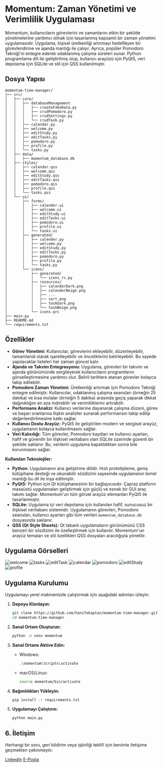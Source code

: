 # Momentum: Zaman Yönetimi ve Verimlilik Uygulaması

Momentum, kullanıcıların görevlerini ve zamanlarını etkin bir şekilde yönetmelerine yardımcı olmak için tasarlanmış kapsamlı bir zaman yönetimi uygulamasıdır. Uygulama, kişisel üretkenliği artırmayı hedefleyen bir görevlendirme ve ajanda mantığı ile çalışır. Ayrıca, popüler Pomodoro Tekniği'ni entegre ederek odaklanmış çalışma süreleri sunar. Python programlama dili ile geliştirilmiş olup, kullanıcı arayüzü için PyQt5, veri depolama için SQLite ve stil için QSS kullanılmıştır.

## Dosya Yapısı

```
momentum-time-manager/
├── src/
│   ├── core/
│   │   ├── databaseManagement
│   │   │   ├── createFakeData.py
│   │   │   ├── crudPomodoro.py
│   │   │   ├── crudSettings.py
│   │   │   └── crudTask.py
│   │   ├── calendar.py
│   │   ├── welcome.py
│   │   ├── editStudy.py
│   │   ├── editTasks.py
│   │   ├── pomodoro.py
│   │   ├── profile.py
│   │   └── tasks.py
│   ├── data/
│   │   ├── momentum_database.db
│   ├── styles/
│   │   ├── calendar.qss
│   │   ├── welcome.qss
│   │   ├── editStudy.qss
│   │   ├── editTasks.qss
│   │   ├── pomodoro.qss
│   │   ├── profile.qss
│   │   └── tasks.qss
│   └── ui/
│       ├── forms/
│       │   ├── calender.ui
│       │   ├── welcome.ui
│       │   ├── editStudy.ui
│       │   ├── editTasks.ui
│       │   ├── pomodoro.ui
│       │   ├── profile.ui
│       │   └── tasks.ui
│       ├── generated/
│       │   ├── calender.py
│       │   ├── welcome.py
│       │   ├── editStudy.py
│       │   ├── editTasks.py
│       │   ├── pomodoro.py
│       │   ├── profile.py
│       │   └── tasks.py
│       └── icons/
│           ├── generated/
│           │   └── icons_rc.py
│           ├── resources/
│           │   ├── calenderDark.png
│           │   ├── calenderBeige.png
│           │   ├── ...
│           │   ├── sort.png
│           │   ├── taskDark.png
│           │   └── taskBeige.png
│           └── icons.qrc
├── main.py
├── README.md
└── requirements.txt
```

## Özellikler

*   **Görev Yönetimi:** Kullanıcılar, görevlerini ekleyebilir, düzenleyebilir, tamamlandı olarak işaretleyebilir ve önceliklerini belirleyebilir. Bu sayede yapılacaklar listeleri her zaman güncel kalır.
*   **Ajanda ve Takvim Entegrasyonu:** Uygulama, görevleri bir takvim ve ajanda görünümünde sergileyerek kullanıcıların programlarını görselleştirmesine yardımcı olur. Belirli tarihlere atanan görevler kolayca takip edilebilir.
*   **Pomodoro Zaman Yönetimi:** Üretkenliği artırmak için Pomodoro Tekniği entegre edilmiştir. Kullanıcılar, odaklanmış çalışma seansları (örneğin 25 dakika) ve kısa molalar (örneğin 5 dakika) arasında geçiş yaparak dikkat dağınıklığını en aza indirebilir ve verimliliklerini artırabilir.
*   **Performans Analizi:** Kullanıcı verilerine dayanarak çalışma düzeni, görev ve başarı oranlarına ilişkin analizler sunarak performansın takip edilip değerlendirilmesine katkı sağlar.
*   **Kullanıcı Dostu Arayüz:** PyQt5 ile geliştirilen modern ve sezgisel arayüz, uygulamanın kolayca kullanılmasını sağlar.
*   **Veri Kalıcılığı:** Tüm görevler, Pomodoro kayıtları ve kullanıcı ayarları, hafif ve güvenilir bir ilişkisel veritabanı olan SQLite üzerinde güvenli bir şekilde saklanır. Bu, verilerin uygulama kapatıldıktan sonra bile korunmasını sağlar.

**Kullanılan Teknolojiler:**

*   **Python:** Uygulamanın ana geliştirme dilidir. Hızlı prototipleme, geniş kütüphane desteği ve okunabilir sözdizimi sayesinde uygulamanın temel mantığı bu dil ile inşa edilmiştir.
*   **PyQt5:** Python için Qt kütüphanesinin bir bağlayıcısıdır. Çapraz platform masaüstü uygulamaları geliştirmek için güçlü ve esnek bir GUI araç takımı sağlar. Momentum'un tüm görsel arayüz elemanları PyQt5 ile tasarlanmıştır.
*   **SQLite:** Uygulama içi veri depolama için kullanılan hafif, sunucusuz bir ilişkisel veritabanı sistemidir. Uygulamanın görevleri, Pomodoro seansları, kullanıcı ayarları gibi tüm verileri `momentum_database.db` dosyasında saklanır.
*   **QSS (Qt Style Sheets):** Qt tabanlı uygulamaların görünümünü CSS benzeri bir sözdizimi ile özelleştirmek için kullanılır. Momentum'un arayüz temaları ve stil özellikleri QSS dosyaları aracılığıyla yönetilir.

## Uygulama Görselleri

![welcome](https://github.com/user-attachments/assets/b52b62d5-24d0-4b64-a3c1-27a1d6bf056c)
![tasks](https://github.com/user-attachments/assets/1b8e22ef-f3a1-439b-903d-799d9d9a7124)
![editTask](https://github.com/user-attachments/assets/fdbf2996-3c3d-4b74-b033-f2d218d67ff4)
![calendar](https://github.com/user-attachments/assets/18f6d44b-fca5-4dbf-987c-653d0936abd5)
![pomodoro](https://github.com/user-attachments/assets/2a76c7c3-6eb8-41e8-9360-18b15b237d48)
![editStudy](https://github.com/user-attachments/assets/d6eac9ae-a787-4444-9a52-ac3ce397e240)
![profile](https://github.com/user-attachments/assets/1bf2b452-732c-458a-969b-8ce5dcb53048)

## Uygulama Kurulumu

Uygulamayı yerel makinenizde çalıştırmak için aşağıdaki adımları izleyin:

1.  **Depoyu Klonlayın:**

    ```bash
    git clone https://github.com/hanifekaptan/momentum-time-manager.git
    cd momentum-time-manager
    ```

2.  **Sanal Ortam Oluşturun:**

    ```bash
    python -m venv momentum
    ```

3.  **Sanal Ortamı Aktive Edin:**

    *   Windows:

        ```bash
        .\momentum\Scripts\activate
        ```

    *   macOS/Linux:

        ```bash
        source momentum/bin/activate
        ```

4.  **Bağımlılıkları Yükleyin:**

    ```bash
    pip install -r requirements.txt
    ```

5.  **Uygulamayı Çalıştırın:**

    ```bash
    python main.py
    ```

## 6. İletişim

Herhangi bir soru, geri bildirim veya işbirliği teklifi için benimle iletişime geçmekten çekinmeyin:

[LinkedIn](https://www.linkedin.com/in/hanifekaptan) [E-Posta](mailto:hanifekaptan.dev@gmail.com) 
